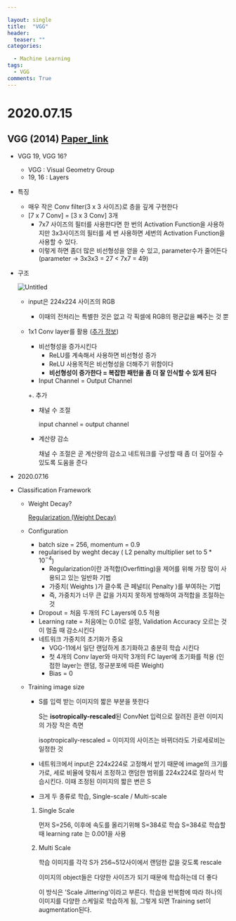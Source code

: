 ```yaml
---

layout: single
title:  "VGG"
header:
  teaser: ""
categories: 

  - Machine Learning
tags:
  - VGG
comments: True
---
```


# 2020.07.15

## VGG (2014) [Paper_link](https://arxiv.org/pdf/1409.1556.pdf)

- VGG 19, VGG 16?
    - VGG :  Visual Geometry Group
    - 19, 16 : Layers
- 특징
    - 매우 작은 Conv filter(3 x 3 사이즈)로 층을 깊게 구현한다
    - [7 x 7 Conv] = [3 x 3 Conv]  3개
        - 7x7 사이즈의 필터를 사용한다면 한 번의 Activation Function을 사용하지만 3x3사이즈의 필터를 세 번 사용하면 세번의 Activation Function을 사용할 수 있다.
        - 이렇게 하면 좀더 많은 비선형성을 얻을 수 있고, parameter수가 줄어든다 (parameter → 3x3x3 = 27 < 7x7 = 49)
- 구조

    ![Untitled](https://user-images.githubusercontent.com/48716219/90955149-0f4b5f00-e4b6-11ea-8b08-773168249215.png)

    - input은 224x224 사이즈의 RGB
        
        - 이때의 전처리는 특별한 것은 없고 각 픽셀에 RGB의 평균값을 빼주는 것 뿐
    - 1x1 Conv layer를 활용 ([추가 정보](https://hwiyong.tistory.com/45))
        - 비선형성을 증가시킨다
            - ReLU를 계속해서 사용하면 비선형성 증가
            - ReLU 사용목적은 비선형성을 더해주기 위함이다
            - **비선형성이 증가한다 = 복잡한 패턴을 좀 더 잘 인식할 수 있게 된다**
        - Input Channel = Output Channel

        +. 추가

        - 채널 수 조절

            input channel = output channel

        - 계산량 감소

            채널 수 조절은 곧 계산량의 감소고 네트워크를 구성할 때 좀 더 깊어질 수 있도록 도움을 준다

 - 2020.07.16

- Classification Framework
    - Weight Decay?

        [Regularization (Weight Decay)](https://deepapple.tistory.com/6)

    - Configuration
        - batch size = 256, momentum = 0.9
        - regularised by weght decay ( L2 penalty multiplier set to $5*10^{-4}$)
            - Regularization이란 과적합(Overfitting)을 제어를 위해 가장 많이 사용되고 있는 일반화 기법
            - 가중치( Weights )가 클수록 큰 페널티( Penalty )를 부여하는 기법
            - 즉, 가중치가 너무 큰 값을 가지지 못하게 방해하여 과적합을 조절하는 것
        - Dropout = 처음 두개의 FC Layers에 0.5 적용
        - Learning rate = 처음에는 0.01로 설정, Validation Accuracy 오르는 것이 멈출 때 감소시킨다
        - 네트워크 가중치의 초기화가 중요
            - VGG-11에서 일단 랜덤하게 초기화하고 충분히 학습 시킨다
            - 첫 4개의 Conv layer와 마지막 3개의 FC layer에 초기화를 적용 (인접한 layer는 랜덤, 정규분포에 따른 Weight)
            - Bias = 0
    - Training image size
        - S를 입력 받는 이미지의 짧은 부분을 뜻한다

            S는 **isotropically-rescaled**된 ConvNet 입력으로 잘려진 훈련 이미지의 가장 작은 측면

            isoptropically-rescaled = 이미지의 사이즈는 바뀌더라도 가로세로비는 일정한 것

        - 네트워크에서 input은 224x224로 고정해서 받기 때문에 image의 크기를 가로, 세로 비율에 맞춰서 조정하고 랜덤한 범위를 224x224로 잘라서 학습시킨다.
        이때 조정된 이미지의 짧은 변은 S
        - 크게 두 종류로 학습, Single-scale / Multi-scale
        1. Single Scale

            먼저 S=256, 이후에 속도를 올리기위해 S=384로 학습
            S=384로 학습할 때 learning rate 는 0.001을 사용

        2. Multi Scale

            학습 이미지를 각각 S가 256~512사이에서 랜덤한 값을 갖도록 rescale

            이미지의 object들은 다양한 사이즈가 되기 때문에 학습하는데 더 좋다

            이 방식은 'Scale Jittering'이라고 부른다.
            학습을 반복함에 따라 하나의 이미지를 다양한 스케일로 학습하게 됨, 그렇게 되면 Training set이 augmentation된다.